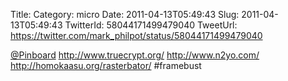 Title: 
Category: micro
Date: 2011-04-13T05:49:43
Slug: 2011-04-13T05:49:43
TwitterId: 58044171499479040
TweetUrl: https://twitter.com/mark_philpot/status/58044171499479040

[@Pinboard](https://twitter.com/Pinboard) http://www.truecrypt.org/ http://www.n2yo.com/ http://homokaasu.org/rasterbator/ #framebust